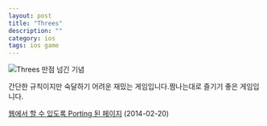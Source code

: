 ```yaml
---
layout: post
title: "Threes"
description: ""
category: ios
tags: ios game
---
```


![Threes 만점 넘긴 기념](http://farm3.staticflickr.com/2834/12434312793_ff500b18a8.jpg)

간단한 규칙이지만 숙달하기 어려운 재밌는 게임입니다.짬나는대로 즐기기 좋은 게임입니다. 

[웹에서 할 수 있도록 Porting 된 페이지](http://threesjs.com/) (2014-02-20)


